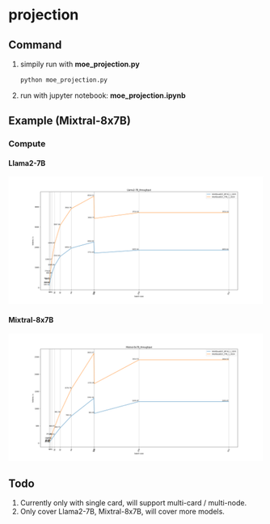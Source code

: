 # projection

## Command
1. simpily run with **moe_projection.py**
    ```sh
    python moe_projection.py
    ```
2. run with jupyter notebook: **moe_projection.ipynb**

## Example (Mixtral-8x7B)

### Compute
#### Llama2-7B
![Llama2-7B projection](./figure/compute_projection_llama2-7b.png)

#### Mixtral-8x7B
![Mixtral-8x7B projection](./figure/compute_projection_mixtral-8x7b.png)
<!-- ##### Projection Table
![Mixtral-8x7B projection table](./figure/mixtral_proj_table.png)
##### Bound Analysis
![Mixtral-8x7B analysis table](./figure/mixtral_analysis_table.png)

### Memory
![Mixtral-8x7B memory analysis](./figure/mixtral_memory_analysis.png) -->

## Todo
1. Currently only with single card, will support multi-card / multi-node.
2. Only cover Llama2-7B, Mixtral-8x7B, will cover more models.